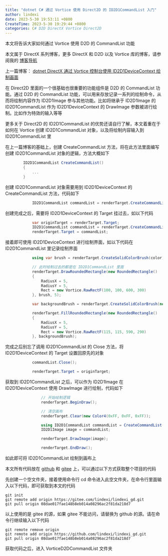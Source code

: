 ```yaml
---
title: "dotnet C# 通过 Vortice 使用 Direct2D 的 ID2D1CommandList 入门"
author: lindexi
date: 2023-5-30 19:53:11 +0800
CreateTime: 2023-5-30 19:29:44 +0800
categories: C# D2D DirectX Vortice Direct2D
---
```


本文将告诉大家如何通过 Vortice 使用 D2D 的 CommandList 功能

<!--more-->



<!-- 标签：C#,D2D,DirectX,Vortice,Direct2D, -->
<!-- 博客 -->
<!-- 发布 -->

本文属于 DirectX 系列博客，更多 DirectX 和 D2D 以及 Vortice 库的博客，请参阅我的 [博客导航](https://blog.lindexi.com/post/%E5%8D%9A%E5%AE%A2%E5%AF%BC%E8%88%AA.html )

上一篇博客： [dotnet DirectX 通过 Vortice 控制台使用 ID2D1DeviceContext 绘制画面](https://blog.lindexi.com/post/dotnet-DirectX-%E9%80%9A%E8%BF%87-Vortice-%E6%8E%A7%E5%88%B6%E5%8F%B0%E4%BD%BF%E7%94%A8-ID2D1DeviceContext-%E7%BB%98%E5%88%B6%E7%94%BB%E9%9D%A2.html )

在 Direct2D 里面的一个很基础也很重要的功能组件是 D2D 的 CommandList 功能。通过 D2D 的 CommandList 功能，可以用来存放记录一系列的绘制命令，从而将绘制内容作为 ID2D1Image 参与其他功能。比如将继承于 ID2D1Image 的 ID2D1CommandList 作为 ID2D1DeviceContext 的 DrawImage 参数被进行绘制。比如作为特效的输入等等

更多关于 Direct2D 的 ID2D1CommandList 的优势还请自行了解，本文着重在于如何在 Vortice 创建 ID2D1CommandList 对象，以及将绘制内容输入到 ID2D1CommandList 里

在上一篇博客的基础上，创建 CreateCommandList 方法，将在此方法里面编写创建 ID2D1CommandList 对象的逻辑，方法大概如下

```csharp
        ID2D1CommandList CreateCommandList()
        {
            ...
        }
```

创建 ID2D1CommandList 对象需要用到 ID2D1DeviceContext 的 CreateCommandList 方法，代码如下

```csharp
            ID2D1CommandList commandList = renderTarget.CreateCommandList();
```

创建完成之后，需要将 ID2D1DeviceContext 的 Target 挂过去，如以下代码

```csharp
            var originTarget = renderTarget.Target;
            ID2D1CommandList commandList = renderTarget.CreateCommandList();
            renderTarget.Target = commandList;
```

接着即可使用 ID2D1DeviceContext 进行绘制界面，如以下代码在 ID2D1CommandList 里记录绘制界面

```csharp
            using var brush = renderTarget.CreateSolidColorBrush(color);

            // 此时绘制过去的都是在 ID2D1CommandList 里面
            renderTarget.DrawRoundedRectangle(new RoundedRectangle()
            {
                RadiusX = 5,
                RadiusY = 5,
                Rect = new Vortice.RawRectF(100, 100, 600, 300)
            }, brush, 5);

            var backgroundBrush = renderTarget.CreateSolidColorBrush(new Color4(0x64, 0x95, 0xED));

            renderTarget.FillRoundedRectangle(new RoundedRectangle()
            {
                RadiusX = 5,
                RadiusY = 5,
                Rect = new Vortice.RawRectF(115, 115, 590, 290)
            }, backgroundBrush);
```

完成之后别忘了调用 ID2D1CommandList 的 Close 方法，将 ID2D1DeviceContext 的 Target 设置回原先的对象

```csharp
            commandList.Close();

            renderTarget.Target = originTarget;
```

获取到 ID2D1CommandList 之后，可以作为 ID2D1Image 在 ID2D1DeviceContext 使用 DrawImage 进行绘制，代码如下

```csharp
                // 开始绘制逻辑
                renderTarget.BeginDraw();

                // 清空画布
                renderTarget.Clear(new Color4(0xFF, 0xFF, 0xFF));

                using ID2D1CommandList commandList = CreateCommandList();
                ID2D1Image image = commandList;

                renderTarget.DrawImage(image);

                renderTarget.EndDraw();
```

如此即可将 ID2D1CommandList 绘制到画布上

本文所有代码放在 [github](https://github.com/lindexi/lindexi_gd/tree/08dae017fae148b8eb014a08296ac2f81da218d7/VorticeD2DCommandList) 和 [gitee](https://gitee.com/lindexi/lindexi_gd/tree/08dae017fae148b8eb014a08296ac2f81da218d7/VorticeD2DCommandList) 上，可以通过以下方式获取整个项目的代码

先创建一个空文件夹，接着使用命令行 cd 命令进入此空文件夹，在命令行里面输入以下代码，即可获取到本文的代码

```
git init
git remote add origin https://gitee.com/lindexi/lindexi_gd.git
git pull origin 08dae017fae148b8eb014a08296ac2f81da218d7
```

以上使用的是 gitee 的源，如果 gitee 不能访问，请替换为 github 的源。请在命令行继续输入以下代码

```
git remote remove origin
git remote add origin https://github.com/lindexi/lindexi_gd.git
git pull origin 08dae017fae148b8eb014a08296ac2f81da218d7
```

获取代码之后，进入 VorticeD2DCommandList 文件夹
